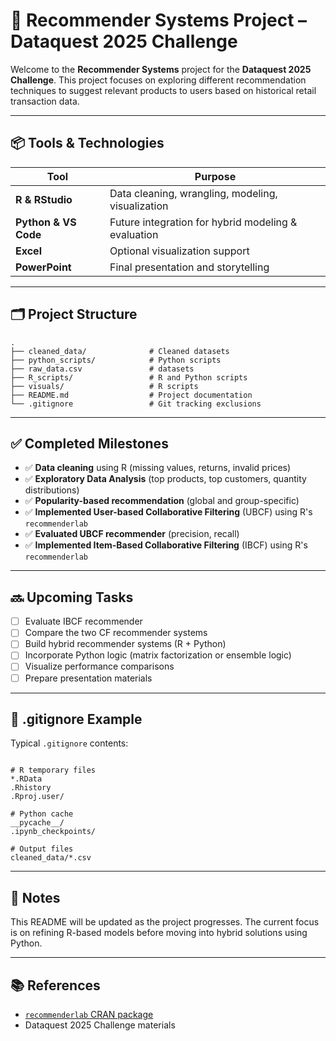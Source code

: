 # 🧠 Recommender Systems Project – Dataquest 2025 Challenge

Welcome to the **Recommender Systems** project for the **Dataquest 2025 Challenge**. This project focuses on exploring different recommendation techniques to suggest relevant products to users based on historical retail transaction data.

---

## 📦 Tools & Technologies

| Tool             | Purpose |
|------------------|---------|
| **R & RStudio**  | Data cleaning, wrangling, modeling, visualization |
| **Python & VS Code** | Future integration for hybrid modeling & evaluation |
| **Excel**        | Optional visualization support |
| **PowerPoint**   | Final presentation and storytelling |

---

## 🗂️ Project Structure

```
.
├── cleaned_data/              # Cleaned datasets
├── python_scripts/            # Python scripts
├── raw_data.csv               # datasets
├── R_scripts/                 # R and Python scripts
├── visuals/                   # R scripts
├── README.md                  # Project documentation
└── .gitignore                 # Git tracking exclusions
```

---

## ✅ Completed Milestones

- ✅ **Data cleaning** using R (missing values, returns, invalid prices)
- ✅ **Exploratory Data Analysis** (top products, top customers, quantity distributions)
- ✅ **Popularity-based recommendation** (global and group-specific)
- ✅ **Implemented User-based Collaborative Filtering** (UBCF) using R's `recommenderlab`
- ✅ **Evaluated UBCF recommender** (precision, recall)
- ✅ **Implemented Item-Based Collaborative Filtering** (IBCF) using R's `recommenderlab`

---

## 🔜 Upcoming Tasks


- [ ] Evaluate IBCF recommender
- [ ] Compare the two CF recommender systems
- [ ] Build hybrid recommender systems (R + Python)
- [ ] Incorporate Python logic (matrix factorization or ensemble logic)
- [ ] Visualize performance comparisons
- [ ] Prepare presentation materials

---

## 📁 .gitignore Example

Typical `.gitignore` contents:

```

# R temporary files
*.RData
.Rhistory
.Rproj.user/

# Python cache
__pycache__/
.ipynb_checkpoints/

# Output files
cleaned_data/*.csv
```

---

## 📌 Notes

This README will be updated as the project progresses. The current focus is on refining R-based models before moving into hybrid solutions using Python.

---

## 📚 References

- [`recommenderlab` CRAN package](https://cran.r-project.org/web/packages/recommenderlab/)
- Dataquest 2025 Challenge materials
